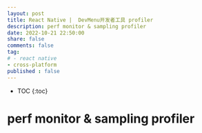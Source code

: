 ```yaml
---
layout: post
title: React Native |  DevMenu开发者工具 profiler
description: perf monitor & sampling profiler
date: 2022-10-21 22:50:00
share: false
comments: false
tag:
# - react native
- cross-platform
published : false
---
```

* TOC
{:toc}

# perf monitor & sampling profiler

